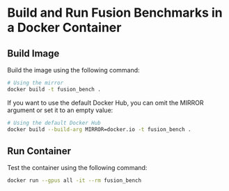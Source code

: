 # Build and Run Fusion Benchmarks in a Docker Container

## Build Image

Build the image using the following command:

```bash
# Using the mirror
docker build -t fusion_bench .
```

If you want to use the default Docker Hub, you can omit the MIRROR argument or set it to an empty value:

```bash
# Using the default Docker Hub
docker build --build-arg MIRROR=docker.io -t fusion_bench .
```

## Run Container

Test the container using the following command:

```bash
docker run --gpus all -it --rm fusion_bench
```

